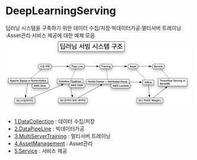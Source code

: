 # DeepLearningServing
딥러닝 시스템을 구축하기 위한 데이터 수집/저장·빅데이터가공·멀티서버 트레이닝·Asset관리·서비스 제공에 대한 예제 모음
![](DeepLearningServing.png)
* [1.DataCollection](1.DataCollection/) : 데이터 수집/저장
* [2.DataPipeLine](2.DataPipeLine/) : 빅데이터가공
* [3.MultiServerTraining](3.MultiServerTraining/) : 멀티서버 트레이닝
* [4.AssetManagement](4.AssetManagement/) : Asset관리
* [5.Service](5.Services/) : 서비스 제공
